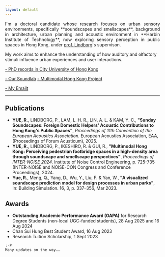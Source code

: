 ```yaml
---
layout: default
---
```


<p style="text-align: justify;">
I'm a doctoral candidate whose research focuses on urban sensory environments, specifically **soundscapes and smellscapes**, background in architecture, urban planning and acoustic environment in **Harbin Institute of Technology**, now exploring sensory perception in public spaces in Hong Kong, under <a href="https://scholars.cityu.edu.hk/en/persons/plindbor">prof. Lindborg</a>'s supervison. 
</p>

My work aims to enhance the understanding of how auditory and olfactory stimuli influence urban experiences and user interactions.

<a href="https://scholars.cityu.edu.hk/en/persons/ranyue6">- PhD records in City University of Hong Kong</a>

<a href="https://soundlab.scm.cityu.edu.hk/">- Our Soundlab</a> <a href="https://mmhk.scm.cityu.edu.hk/">- Multimodal Hong Kong Project</a>

<a href="ranyue6-c@my.cityu.edu.hk">- My Emailt</a>

* * *

## Publications

*   **YUE, R.**, LINDBORG, P., LAM, L. H. R., LIN, A. L. & KAM, Y. C., **"Sunday Soundscapes: Foreign Domestic Helpers' Acoustic Contributions to Hong Kong's Public Spaces"**, _Proceedings of 11th Convention of the European Acoustics Association._ European Acoustics Association, EAA, (Proceedings of Forum Acusticum), 2025.
*   **YUE, R.**, LINDBORG, P., IKESHIRO, R. & GUI, R., **"Multimodal Hong Kong: Perceiving pedestrian footbridge spaces in a high-density area through soundscape and smellscape perspectives"**, _Proceedings of INTER-NOISE 2024._ Institute of Noise Control Engineering, p. 725-735 (INTER-NOISE and NOISE-CON Congress and Conference Proceedings), 2024.
*   **Yue, R.**, Meng, Q., Yang, D., Wu, Y., Liu, F. & Yan, W., **"A visualized soundscape prediction model for design processes in urban parks"**, In: Building Simulation. 16, 3, p. 337–356, Mar 2023.

## Awards

*   **Outstanding Academic Performance Award (OAPA)** for Research Degree Students (non-local UGC-funded students), 28 Aug 2025 and 16 Aug 2024
*   Chan Sui Hung Best Student Award, 16 Aug 2023
*   Research Tuition Scholarship, 1 Sept 2023


```
:-P
Many updates on the way……
```
